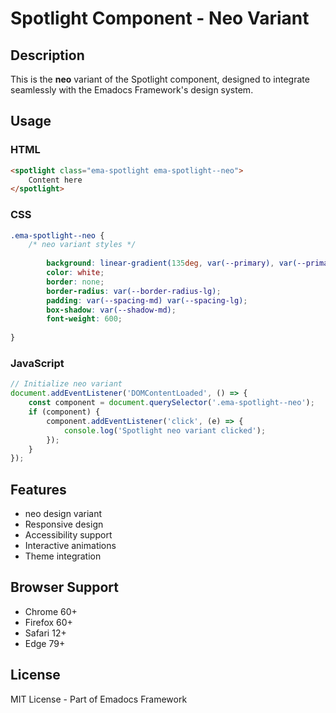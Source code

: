 # Spotlight Component - Neo Variant

## Description
This is the **neo** variant of the Spotlight component, designed to integrate seamlessly with the Emadocs Framework's design system.

## Usage

### HTML
```html
<spotlight class="ema-spotlight ema-spotlight--neo">
    Content here
</spotlight>
```

### CSS
```css
.ema-spotlight--neo {
    /* neo variant styles */
    
        background: linear-gradient(135deg, var(--primary), var(--primary-dark));
        color: white;
        border: none;
        border-radius: var(--border-radius-lg);
        padding: var(--spacing-md) var(--spacing-lg);
        box-shadow: var(--shadow-md);
        font-weight: 600;
    
}
```

### JavaScript
```javascript
// Initialize neo variant
document.addEventListener('DOMContentLoaded', () => {
    const component = document.querySelector('.ema-spotlight--neo');
    if (component) {
        component.addEventListener('click', (e) => {
            console.log('Spotlight neo variant clicked');
        });
    }
});
```

## Features
- neo design variant
- Responsive design
- Accessibility support
- Interactive animations
- Theme integration

## Browser Support
- Chrome 60+
- Firefox 60+
- Safari 12+
- Edge 79+

## License
MIT License - Part of Emadocs Framework
